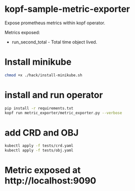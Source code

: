 # kopf-sample-metric-exporter

Expose prometheus metrics within kopf operator.

Metrics exposed:
 - run_second_total - Total time object lived.

# Install minikube
```bash
chmod +x ./hack/install-minikube.sh
```

# install and run operator
```bash
pip install -r requirements.txt
kopf run metric_exporter/metric_exporter.py --verbose
```

# add CRD and OBJ
```bash
kubectl apply -f tests/crd.yaml
kubectl apply -f tests/obj.yaml
```

# Metric exposed at http://localhost:9090
